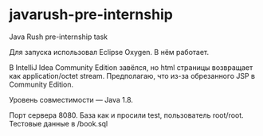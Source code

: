 # javarush-pre-internship
Java Rush pre-internship task

Для запуска использовал Eclipse Oxygen. В нём работает.

В IntelliJ Idea Community Edition завёлся, но html страницы возвращает как application/octet stream. Предполагаю, что из-за обрезанного JSP в Community Edition.

Уровень совместимости — Java 1.8.

Порт сервера 8080. 
База как и просили test, пользователь root/root.
Тестовые данные в /book.sql
